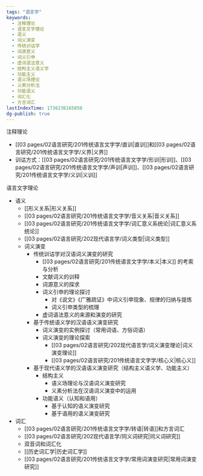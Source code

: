 ```yaml
---
tags: "语言学"
keywords:
  - 注释理论
  - 语言文字理论
  - 语义
  - 词义演变
  - 传统训诂学
  - 词源意义
  - 词义引申
  - 虚词语法意义
  - 结构主义语义学
  - 功能主义
  - 语义场理论
  - 义素分析法
  - 功能语义
  - 词汇化
  - 方言词汇
lastIndexTime: 1736236165050
dg-publish: true
---
```

注释理论
- [[03 pages/02语言研究/201传统语言文字学/直训\|直训]]和[[03 pages/02语言研究/201传统语言文字学/义界\|义界]]
- 训诂方式：[[03 pages/02语言研究/201传统语言文字学/形训\|形训]]、[[03 pages/02语言研究/201传统语言文字学/声训\|声训]]、[[03 pages/02语言研究/201传统语言文字学/义训\|义训]]

语言文字理论
- 语义
	- [[形义关系\|形义关系]]
	- [[03 pages/02语言研究/201传统语言文字学/音义关系\|音义关系]]
	- [[03 pages/02语言研究/201传统语言文字学/词汇意义系统论\|词汇意义系统论]]
	- [[03 pages/02语言研究/202现代语言学/词义类型\|词义类型]]
	- 词义演变
		- 传统训诂学对汉语词义演变的研究
			- [[03 pages/02语言研究/201传统语言文字学/本义\|本义]] 的考索与分析
			- 文献词义的训释
			- 词源意义的探求
			- 词义引申的理论探讨
				- 对《说文》《广雅疏证》中词义引申现象、规律的归纳与提炼
				- 词义引申类型的梳理
			- 虚词语法意义的来源和演变的研究
		- 基于传统语义学的汉语语义演变研究
			- 词义演变的实例探讨（常用词语、方俗词语）
			- 词义演变的理论探索
				- [[03 pages/02语言研究/202现代语言学/词义演变理论\|词义演变理论]]
				- [[03 pages/02语言研究/201传统语言文字学/核心义\|核心义]]
		- 基于现代语义学的汉语语义演变研究（结构主义语义学、功能主义）
			- 结构主义
				- 语义场理论与汉语词义演变研究
				- 义素分析法在汉语词义演变中的运用
			- 功能语义（认知和语用）
				- 基于认知的语义演变研究
				- 基于语用的语义演变研究
- 词汇
	- [[03 pages/02语言研究/201传统语言文字学/转语\|转语]]和方言词汇
	- [[03 pages/02语言研究/202现代语言学/同义词研究\|同义词研究]]
	- 双音词和词汇化
	- [[历史词汇学\|历史词汇学]]
	- [[03 pages/02语言研究/201传统语言文字学/常用词演变研究\|常用词演变研究]]

